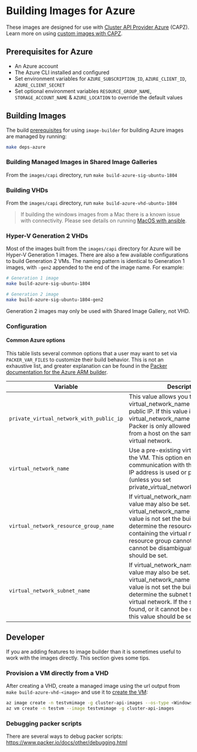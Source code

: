 # Building Images for Azure

These images are designed for use with [Cluster API Provider Azure](https://capz.sigs.k8s.io/introduction.html#what-is-the-cluster-api-provider-azure) (CAPZ). Learn more on using [custom images with CAPZ](https://capz.sigs.k8s.io/topics/custom-images.html).

## Prerequisites for Azure

- An Azure account
- The Azure CLI installed and configured
- Set environment variables for `AZURE_SUBSCRIPTION_ID`, `AZURE_CLIENT_ID`, `AZURE_CLIENT_SECRET`
- Set optional environment variables `RESOURCE_GROUP_NAME`, `STORAGE_ACCOUNT_NAME` & `AZURE_LOCATION` to override the default values

## Building Images

The build [prerequisites](../capi.md#prerequisites) for using `image-builder` for
building Azure images are managed by running:

```bash
make deps-azure
```

### Building Managed Images in Shared Image Galleries

From the `images/capi` directory, run `make build-azure-sig-ubuntu-1804`

### Building VHDs

From the `images/capi` directory, run `make build-azure-vhd-ubuntu-1804`

> If building the windows images from a Mac there is a known issue with connectivity. Please see details on running [MacOS with ansible](../windows/windows.md#macos-with-ansible).

### Hyper-V Generation 2 VHDs

Most of the images built from the `images/capi` directory for Azure will be Hyper-V Generation 1 images. There are also a few available configurations to build Generation 2 VMs. The naming pattern is identical to Generation 1 images, with `-gen2` appended to the end of the image name. For example:

```bash
# Generation 1 image
make build-azure-sig-ubuntu-1804

# Generation 2 image
make build-azure-sig-ubuntu-1804-gen2
```

Generation 2 images may only be used with Shared Image Gallery, not VHD.

### Configuration
#### Common Azure options

This table lists several common options that a user may want to set via
`PACKER_VAR_FILES` to customize their build behavior.  This is not an exhaustive
list, and greater explanation can be found in the
[Packer documentation for the Azure ARM builder](https://www.packer.io/docs/builders/azure/arm).

| Variable | Description | Default |
|----------|-------------|---------|
| `private_virtual_network_with_public_ip` | This value allows you to set a virtual_network_name and obtain a public IP. If this value is not set and virtual_network_name is defined Packer is only allowed to be executed from a host on the same subnet / virtual network. | `""` |
| `virtual_network_name` | Use a pre-existing virtual network for the VM. This option enables private communication with the VM, no public IP address is used or provisioned (unless you set private_virtual_network_with_public_ip). | `""` |
| `virtual_network_resource_group_name` | If virtual_network_name is set, this value may also be set. If virtual_network_name is set, and this value is not set the builder attempts to determine the resource group containing the virtual network. If the resource group cannot be found, or it cannot be disambiguated, this value should be set. | `""` |
| `virtual_network_subnet_name` | If virtual_network_name is set, this value may also be set. If virtual_network_name is set, and this value is not set the builder attempts to determine the subnet to use with the virtual network. If the subnet cannot be found, or it cannot be disambiguated, this value should be set. | `""` |

## Developer

If you are adding features to image builder than it is sometimes useful to work with the images directly. This section gives some tips.

### Provision a VM directly from a VHD

After creating a VHD, create a managed image using the url output from `make build-azure-vhd-<image>` and use it to [create the VM](https://docs.microsoft.com/en-us/azure/virtual-machines/windows/build-image-with-packer#create-a-vm-from-the-packer-image): 

```bash
az image create -n testvmimage -g cluster-api-images --os-type <Windows/Linux> --source <storage url for vhd file>
az vm create -n testvm --image testvmimage -g cluster-api-images
```

### Debugging packer scripts
There are several ways to debug packer scripts: https://www.packer.io/docs/other/debugging.html
